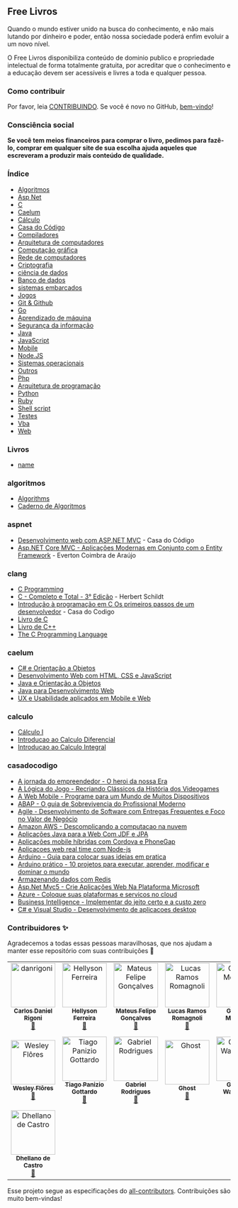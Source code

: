 ## Free Livros

Quando o mundo estiver unido na busca do conhecimento, e não mais lutando por dinheiro e poder, então nossa sociedade poderá enfim evoluir a um novo nível.

O Free Livros disponibiliza conteúdo de dominio publico e
propriedade intelectual de forma totalmente gratuita, por acreditar que o
conhecimento e a educação devem ser acessíveis e livres a toda e qualquer
pessoa.

### Como contribuir

Por favor, leia [CONTRIBUINDO](/CONTRIBUTING.md). Se você é novo no GitHub, [bem-vindo](/HOWTO.md)!

### Consciência social

<strong>Se você tem meios financeiros para comprar o livro, pedimos para fazê-lo, comprar em qualquer site de sua escolha ajuda aqueles que escreveram a produzir mais conteúdo de qualidade.</strong>

### Índice

- [Algoritmos](#algoritmos)
- [Asp Net](#aspnet)
- [C](#clang)
- [Caelum](#caelum)
- [Cálculo](#calculo)
- [Casa do Código](#casadocodigo)
- [Compiladores](#compiladores)
- [Arquitetura de computadores](#arquiteturadecomputadores)
- [Computação gráfica](#computacaoografica)
- [Rede de computadores](#rede)
- [Criptografia](#criptografia)
- [ciência de dados](#cienciadedados)
- [Banco de dados](#bancodedados)
- [sistemas embarcados](#sistemasembarcados)
- [Jogos](#jogos)
- [Git & Github](#git&github)
- [Go](#go)
- [Aprendizado de máquina](#aprendizadodemaquina)
- [Segurança da informação](#segurancadainformacao)
- [Java](#java)
- [JavaScript](#javascript)
- [Mobile](#mobile)
- [Node.JS](#node)
- [Sistemas operacionais](#sistemasoperacionais)
- [Outros](#outros)
- [Php](#php)
- [Arquitetura de programação](#arquiteturadeprogramacao)
- [Python](#python)
- [Ruby](#ruby)
- [Shell script](#shellscript)
- [Testes](#testes)
- [Vba](#vba)
- [Web](#web)

### Livros

- [name](link)

### algoritmos

- [Algorithms](https://drive.google.com/file/d/1SFiDbPBYDTU_rl8CtfGCYWoejheqDmxl/view?usp=sharing)
- [Caderno de Algoritmos](https://drive.google.com/file/d/1MktH_LM5Q9rPXHBCDT9Ga95XmArgmCI_/view?usp=sharing)

### aspnet

- [Desenvolvimento web com ASP.NET MVC](https://drive.google.com/file/d/1X6vXI-HoA-6BOkVtBWvHw-0vKYR-Tenc/view?usp=sharing) - Casa do Código
- [Asp.NET Core MVC - Aplicações Modernas em Conjunto com o Entity Framework](https://drive.google.com/file/d/12T7PviGhYWVF6v7e2f5ucI9eT1JtgpMV/view?usp=sharing) - Everton Coimbra de Araújo

### clang

- [C Programming](https://drive.google.com/file/d/19ol2Vuvt5uRxizVI4zyjypkG24W5x0G8/view?usp=sharing)
- [C - Completo e Total - 3° Edição](https://drive.google.com/file/d/1D-nHp27QsGWw4gb6nUdGlT1hHF26itec/view?usp=sharing) - Herbert Schildt
- [Introdução à programação em C Os primeiros passos de um desenvolvedor](https://drive.google.com/file/d/1fGDJIRCa0SVGcA_l8BbhUvAUULtpgrly/view?usp=sharing) - Casa do Codigo
- [Livro de C](https://drive.google.com/file/d/1TUqm-v-6KxO6zAT099gvQlOc57ZXKfub/view?usp=sharing)
- [Livro de C++](https://drive.google.com/file/d/1m_o9BebyTFj2yhHNHR5Kw64OuOej-P60/view?usp=sharing)
- [The C Programming Language](https://drive.google.com/file/d/1abcpOwmI4p1o_mkbDITP3vELrmQqlXLA/view?usp=sharing)

### caelum

- [C# e Orientação a Objetos](https://drive.google.com/file/d/1LV12cdCmBrQVJD7rADfIkcDbEXv3ccuM/view?usp=sharing)
- [Desenvolvimento Web com HTML, CSS e JavaScript](https://drive.google.com/file/d/1-iDZgjZ8v7-zTeQmu2dk1kN7zPeKPExu/view?usp=sharing)
- [Java e Orientação a Objetos](https://drive.google.com/file/d/1csgWVzwhMdSVj3Nl70HSn33mS7Zx0LuS/view?usp=sharing)
- [Java para Desenvolvimento Web](https://drive.google.com/file/d/1_fNNbRTY96bec69gQqOZCHxtUw2yY4Zf/view?usp=sharing)
- [UX e Usabilidade aplicados em Mobile e Web](https://drive.google.com/file/d/1FjrJ3BeOSJI0eNgodk-PcMQwgTFNKEA5/view?usp=sharing)

### calculo

- [Cálculo I](https://drive.google.com/file/d/1O813syAKdo2gLaPKotnaoAbiW6QcQZ77/view?usp=sharing)
- [Introducao ao Calculo Diferencial](https://drive.google.com/file/d/1oB_botaHbTvtyyIg2r-CjcvDlJ2nD-wK/view?usp=sharing)
- [Introducao ao Calculo Integral](https://drive.google.com/file/d/1J2_WuFO8nLIPAp9OsIAzbpyB1mpCiUTL/view?usp=sharing)

### casadocodigo

- [A jornada do empreendedor - O heroi da nossa Era](https://drive.google.com/file/d/1iTvtQchH2LPdLSoKrTVsVD_CxpLCylU2/view?usp=sharing)
- [A Lógica do Jogo - Recriando Clássicos da História dos Videogames](https://drive.google.com/file/d/1oqdi_Kyruds21nQknLjRPz30TES1iIxD/view?usp=sharing)
- [A Web Mobile - Programe para um Mundo de Muitos Dispositivos](https://drive.google.com/file/d/1g-ISja_AtlK5ipKtkFFaA-mPiUYoNYw-/view?usp=sharing)
- [ABAP - O guia de Sobrevivencia do Profissional Moderno](https://drive.google.com/file/d/1Csisj9LHh4SXe2wUXSgvHolFxz_8u49L/view?usp=sharing)
- [Agile - Desenvolvimento de Software com Entregas Frequentes e Foco no Valor de Negócio](https://drive.google.com/file/d/1mlf5bo8rQThDcrtboXTJMeU17kzqYhXA/view?usp=sharing)
- [Amazon AWS - Descomplicando a computacao na nuvem](https://drive.google.com/file/d/1vZKcD_mLTBLq4crorSTOoeUrJqFJmPVh/view?usp=sharing)
- [Aplicações Java para a Web Com JDF e JPA](https://drive.google.com/file/d/1mwdHkylASR2z_PPHHqGTs-9PcGA74SXO/view?usp=sharing)
- [Aplicações mobile híbridas com Cordova e PhoneGap](https://drive.google.com/file/d/1M16ofvJYchsSr0o9q-5Y7wW60RiQe3WU/view?usp=sharing)
- [Aplicacoes web real time com Node-js](https://drive.google.com/file/d/1eu2YMfJlZsTMoRL-kwU1yl_prD466AUK/view?usp=sharing)
- [Arduino - Guia para colocar suas ideias em pratica](https://drive.google.com/file/d/1VmK-lGTgQ7kgbLaUuvbdRnINx7jtfVWW/view?usp=sharing)
- [Arduino prático - 10 projetos para executar, aprender, modificar e dominar o mundo](https://drive.google.com/file/d/1iNLSUUIhbrlHPn8vSNYs5nKKNtQvLFR2/view?usp=sharing)
- [Armazenando dados com Redis](https://drive.google.com/file/d/1OOVptYYJHi1R6vE6VOKyySOHVnfhMujj/view?usp=sharing)
- [Asp.Net Mvc5 - Crie Aplicações Web Na Plataforma Microsoft](https://drive.google.com/file/d/11sQgCLNn8nkivm7ZdShPVagZFkLFF_rY/view?usp=sharing)
- [Azure - Coloque suas plataformas e servicos no cloud](https://drive.google.com/file/d/1L36VRlyudMk-A91XSfiF3cXVe_iVF6WJ/view?usp=sharing)
- [Business Intelligence - Implementar do jeito certo e a custo zero](https://drive.google.com/file/d/1GXcopFb2pfOqXNL371-M9bSyVCjMZMFx/view?usp=sharing)
- [C# e Visual Studio - Desenvolvimento de aplicacoes desktop](https://drive.google.com/file/d/1iuMk-gU2NXe5o260MK75wkRoqXmwpDXf/view?usp=sharing)
<!-- - [name](link)
- [name](link)
- [name](link)
- [name](link)
- [name](link)
- [name](link)
- [name](link)
- [name](link)
- [name](link)
- [name](link)
- [name](link)
- [name](link)
- [name](link)
- [name](link)
- [name](link)
- [name](link)
- [name](link)
- [name](link)
- [name](link)
- [name](link)
- [name](link)
- [name](link)
- [name](link)
- [name](link)
- [name](link)
- [name](link)
- [name](link)
- [name](link)
- [name](link)
- [name](link)
- [name](link)
- [name](link)
- [name](link)
- [name](link)
- [name](link)
- [name](link)
- [name](link)
- [name](link)
- [name](link)
- [name](link)
- [name](link)
- [name](link)
- [name](link)
- [name](link)
- [name](link)
- [name](link)
- [name](link)
- [name](link)
- [name](link)
- [name](link)
- [name](link)
- [name](link)
- [name](link)
- [name](link)
- [name](link)
- [name](link)
- [name](link)
- [name](link)
- [name](link)
- [name](link)
- [name](link)
- [name](link)
- [name](link)
- [name](link)
- [name](link)
- [name](link)
- [name](link)
- [name](link)
- [name](link)
- [name](link)
- [name](link)
- [name](link)
- [name](link)
- [name](link)
- [name](link)
- [name](link)
- [name](link)
- [name](link)
- [name](link)
- [name](link)
- [name](link)
- [name](link)
- [name](link)
- [name](link)
- [name](link)
- [name](link)
- [name](link)
- [name](link)
- [name](link)
- [name](link)
- [name](link)
- [name](link)
- [name](link)
- [name](link)
- [name](link)
- [name](link)
- [name](link)
- [name](link)
- [name](link)
- [name](link)
- [name](link)
- [name](link)
- [name](link)
- [name](link)
- [name](link)
- [name](link)
- [name](link)
- [name](link)
- [name](link)
- [name](link)
- [name](link)
- [name](link)
- [name](link)
- [name](link)
- [name](link)

### compiladores

- [name](link)

### arquiteturadecomputadores

- [name](link)
- [name](link)
- [name](link)
- [name](link)
- [name](link)
- [name](link)

### computacaoografica

- [name](link)
- [name](link)
- [name](link)
- [name](link)

### rede

- [name](link)
- [name](link)
- [name](link)

### criptografia

- [name](link)

### cienciadedados

- [name](link)

### bancodedados

- [name](link)
- [name](link)
- [name](link)
- [name](link)
- [name](link)
- [name](link)
- [name](link)
- [name](link)
- [name](link)
- [name](link)

### sistemasembarcados

- [name](link)
- [name](link)
- [name](link)
- [name](link)
- [name](link)
- [name](link)
- [name](link)
- [name](link)
- [name](link)
- [name](link)
- [name](link)
- [name](link)
- [name](link)
- [name](link)
- [name](link)

### jogos

- [name](link)
- [name](link)
- [name](link)
- [name](link)
- [name](link)
- [name](link)

### git

- [name](link)

### go

- [name](link)

### aprendizadodemaquina

- [name](link)
- [name](link)

### segurancadainformacao

- [name](link)
- [name](link)

### java

- [name](link)
- [name](link)
- [name](link)
- [name](link)
- [name](link)
- [name](link)
- [name](link)
- [name](link)
- [name](link)
- [name](link)
- [name](link)
- [name](link)
- [name](link)
- [name](link)
- [name](link)
- [name](link)
- [name](link)
- [name](link)
- [name](link)
- [name](link)
- [name](link)
- [name](link)
- [name](link)

### javascript

- [name](link)
- [name](link)
- [name](link)
- [name](link)
- [name](link)
- [name](link)
- [name](link)
- [name](link)
- [name](link)
- [name](link)
- [name](link)

### mobile

- [name](link)
- [name](link)
- [name](link)
- [name](link)
- [name](link)

### node

- [name](link)
- [name](link)

### sistemasoperacionais

- [name](link)
- [name](link)

### outros

- [name](link)
- [name](link)
- [name](link)
- [name](link)
- [name](link)
- [name](link)
- [name](link)
- [name](link)
- [name](link)
- [name](link)
- [name](link)
- [name](link)
- [name](link)
- [name](link)
- [name](link)

### php

- [name](link)
- [name](link)
- [name](link)
- [name](link)
- [name](link)

### arquiteturadeprogramacao

- [name](link)
- [name](link)

### python

- [name](link)
- [name](link)
- [name](link)
- [name](link)
- [name](link)
- [name](link)
- [name](link)
- [name](link)

### ruby

- [name](link)
- [name](link)
- [name](link)
- [name](link)

### shellscript

- [name](link)

### testes

- [name](link)
- [name](link)

### vba

- [name](link)

### web

- [name](link)
- [name](link)
- [name](link)
- [name](link)
- [name](link)
- [name](link)
- [name](link)
- [name](link) -->

### Contribuidores ✨

Agradecemos a todas essas pessoas maravilhosas, que nos ajudam a manter esse repositório com suas contribuições 🎉

<!-- ALL-CONTRIBUTORS-LIST:START - Do not remove or modify this section -->
<!-- prettier-ignore-start -->
<!-- markdownlint-disable -->

<table>
  <tr>
    <td align="center">
      <a href="https://github.com/danrigoni">
        <img
          src="https://avatars0.githubusercontent.com/u/59850567?s=460&u=819f257eda77db7a04f48087000bd6124dd65116&v=4"
          width="100px;"
          alt="danrigoni"
          />
        <br />
        <sub>
          <b>Carlos Daniel Rigoni</b>
        </sub>
      </a>
      <br />
      <a href="#content-danrigoni" title="Content">🚀</a>
    </td>
    <td align="center">
      <a href="https://github.com/Hellyson-Ferreira">
        <img
          src="https://avatars3.githubusercontent.com/u/37805353?s=460&u=67a188db08edc6411c55fa94608ba4a552d46ce4&v=4"
          width="100px;"
          alt="Hellyson Ferreira"
          />
        <br />
        <sub>
          <b>Hellyson Ferreira</b>
        </sub>
      </a>
      <br />
      <a href="#content-Hellyson-Ferreira" title="Content">🚀</a>
    </td>
    <td align="center">
      <a href="https://github.com/mateusfg7">
        <img
          src="https://avatars0.githubusercontent.com/u/40613276?s=460&u=876c1e765460672bcea6208f4d7e19edb8f17237&v=4"
          width="100px;"
          alt="Mateus Felipe Gonçalves"
          />
        <br />
        <sub>
          <b>Mateus Felipe Gonçalves</b>
        </sub>
      </a>
      <br />
      <a href="#content-mateusfg7" title="Content">🚀</a>
    </td>
    <td align="center">
      <a href="https://github.com/lucasromagnoli">
        <img
          src="https://avatars2.githubusercontent.com/u/20566858?s=460&u=1ebc4c265a21d70d3a0c155d9e026426bf0fabee&v=4"
          width="100px;"
          alt="Lucas Ramos Romagnoli"
          />
        <br />
        <sub>
          <b>Lucas Ramos Romagnoli</b>
        </sub>
      </a>
      <br />
      <a href="#content-lucasromagnoli" title="Content">🚀</a>
    </td>
    <td align="center">
      <a href="https://github.com/gabrielamenezes">
        <img
          src="https://avatars3.githubusercontent.com/u/64161478?s=460&u=1356f8b491eecccaeb9afb16c34beb8a00c75cf3&v=4"
          width="100px;"
          alt="Gabriela Menezes"
          />
        <br />
        <sub>
          <b>Gabriela Menezes</b>
        </sub>
      </a>
      <br />
      <a href="#content-gabrielamenezes" title="Content">🚀</a>
    </td>
    <td align="center">
      <a href="https://github.com/brunosana">
        <img
          src="https://avatars1.githubusercontent.com/u/39919020?s=460&v=4"
          width="100px;"
          alt="brunosana"
          />
        <br />
        <sub>
          <b>brunosana</b>
        </sub>
      </a>
      <br />
      <a href="#content-brunosana" title="Content">🚀</a>
    </td>
    <td align="center">
      <a href="https://github.com/Rui-code">
        <img
          src="https://avatars3.githubusercontent.com/u/55000714?s=460&u=96c9f8649132a1b07c7016597d1f0bdfbd4ef056&v=4"
          width="100px;"
          alt="Ruiran Oliveira"
          />
        <br />
        <sub>
          <b>Ruiran Oliveira</b>
        </sub>
      </a>
      <br />
      <a href="#content-Rui-code" title="Content">🚀</a>
    </td>
    </tr>
    <tr>
    <td align="center">
      <a href="https://github.com/MagicalStrangeQuark">
        <img
          src="https://avatars2.githubusercontent.com/u/49111142?s=460&u=1d9e3fb6724c7141793c67760847255de73cdb4a&v=4"
          width="100px;"
          alt="Wesley Flôres"
          />
        <br />
        <sub>
          <b>Wesley Flôres</b>
        </sub>
      </a>
      <br />
      <a href="#content-MagicalStrangeQuark" title="Content">🚀</a>
    </td>
    <td align="center">
      <a href="https://github.com/tiagoGottardo">
        <img
          src="https://avatars0.githubusercontent.com/u/50255813?s=460&u=73174b63e530944d744ef9ecee77c576d608c82b&v=4"
          width="100px;"
          alt="Tiago Panizio Gottardo"
          />
        <br />
        <sub>
          <b>Tiago Panizio Gottardo</b>
        </sub>
      </a>
      <br />
      <a href="#content-tiagoGottardo" title="Content">🚀</a>
    </td>
    <td align="center">
      <a href="https://github.com/solenya1">
        <img
          src="https://avatars0.githubusercontent.com/u/64572684?s=460&u=3c846adcc8a7594ff0ddc7b801cf3e74eed20755&v=4"
          width="100px;"
          alt="Gabriel Rodrigues"
          />
        <br />
        <sub>
          <b>Gabriel Rodrigues</b>
        </sub>
      </a>
      <br />
      <a href="#content-solenya1" title="Content">🚀</a>
    </td>
    <td align="center">
      <a href="https://github.com/raphaelbarbosaqwerty">
        <img
          src="https://avatars0.githubusercontent.com/u/15701673?s=460&u=c709269c8cfd4179cf134b0763c665e7ae265283&v=4"
          width="100px;"
          alt="Ghost"
          />
        <br />
        <sub>
          <b>Ghost</b>
        </sub>
      </a>
      <br />
      <a href="#content-raphaelbarbosaqwerty" title="Content">🚀</a>
    </td>
    <td align="center">
      <a href="https://github.com/gustavo-wanderley">
        <img
          src="https://avatars0.githubusercontent.com/u/46036174?s=460&u=9b79532b4eaae207a12a7a524a1758ad64056ff6&v=4"
          width="100px;"
          alt="Gustavo Wanderley"
          />
        <br />
        <sub>
          <b>Gustavo Wanderley</b>
        </sub>
      </a>
      <br />
      <a href="#content-gustavo-wanderley" title="Content">🚀</a>
    </td>
    <td align="center">
      <a href="https://github.com/gfda">
        <img
          src="https://avatars2.githubusercontent.com/u/41340663?s=460&u=275e2d152b7a60738ad83e0a42fe1d37b304c773&v=4"
          width="100px;"
          alt="Gustavo Dias Alexandre"
          />
        <br />
        <sub>
          <b>Gustavo Dias Alexandre</b>
        </sub>
      </a>
      <br />
      <a href="#content-gfda" title="Content">🚀</a>
    </td>
    <td align="center">
      <a href="https://github.com/anisberto">
        <img
          src="https://avatars3.githubusercontent.com/u/46682639?s=460&u=d6deb254a7ba108c465d3a1581550c156b6b476d&v=4"
          width="100px;"
          alt="Anisberto dos Reis do Nascimento"
          />
        <br />
        <sub>
          <b>Anisberto dos Reis do Nascimento</b>
        </sub>
      </a>
      <br />
      <a href="#content-anisberto" title="Content">🚀</a>
    </td>
    </tr>
    <tr>
    <td align="center"
      <a href="https://github.com/DheCastro">
        <img
          src="https://avatars1.githubusercontent.com/u/12981838?s=460&u=84a11e2ea102b8c4ad6cdaf69e84c3d92039907e&v=4"
          width="100px;"
          alt="Dhellano de Castro"
          />
        <br />
        <sub>
          <b>Dhellano de Castro</b>
        </sub>
      </a>
      <br />
      <a href="#content-DheCastro" title="Content">🚀</a>
    </td>
    </tr>
    <!-- EXEMPLO DE CONTRIBUIDOR -->
    <!-- <td align="center">
      <a href="{LINK DE PERFIL}">
        <img
          src="{LINK DE FOTO DE PERFIL}"
          width="100px;"
          alt="{NOME DE USUARIO}"
          />
        <br />
        <sub>
          <b>{NOME DE USUARIO}</b>
        </sub>
      </a>
      <br />
      <a href="#content-{NOME-DE-USUARIO}" title="Content">🚀</a>
    </td> -->
  </tr>
</table>

<!-- markdownlint-enable -->
<!-- prettier-ignore-end -->

<!-- ALL-CONTRIBUTORS-LIST:END -->

Esse projeto segue as especificações do [all-contributors](https://github.com/all-contributors/all-contributors). Contribuições são muito bem-vindas!
